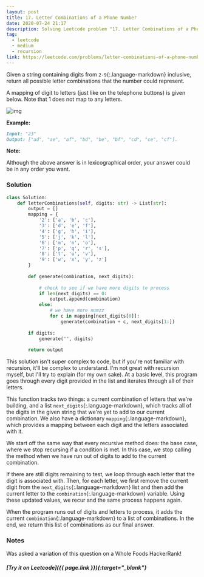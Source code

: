 ```yaml
---
layout: post
title: 17. Letter Combinations of a Phone Number
date: 2020-07-24 21:17
description: Solving Leetcode problem "17. Letter Combinations of a Phone Number"
tag:
  - leetcode
  - medium
  - recursion
link: https://leetcode.com/problems/letter-combinations-of-a-phone-number/
---
```


Given a string containing digits from `2-9`{:.language-markdown} inclusive, return all possible letter combinations that the number could represent.

A mapping of digit to letters (just like on the telephone buttons) is given below. Note that 1 does not map to any letters.

![img](https://upload.wikimedia.org/wikipedia/commons/thumb/7/73/Telephone-keypad2.svg/200px-Telephone-keypad2.svg.png)

**Example:**

```markdown
Input: "23"
Output: ["ad", "ae", "af", "bd", "be", "bf", "cd", "ce", "cf"].
```

**Note:**

Although the above answer is in lexicographical order, your answer could be in any order you want.



### Solution

```python
class Solution:
    def letterCombinations(self, digits: str) -> List[str]:
        output = []
        mapping = {
            '2': ['a', 'b', 'c'],
            '3': ['d', 'e', 'f'],
            '4': ['g', 'h', 'i'],
            '5': ['j', 'k', 'l'],
            '6': ['m', 'n', 'o'],
            '7': ['p', 'q', 'r', 's'],
            '8': ['t', 'u', 'v'],
            '9': ['w', 'x', 'y', 'z']
        }
        
        def generate(combination, next_digits):
            
            # check to see if we have more digits to process
            if len(next_digits) == 0:
                output.append(combination)
            else:
                # we have more numzz
                for c in mapping[next_digits[0]]:
                    generate(combination + c, next_digits[1:])
        
        if digits:
            generate("", digits)
            
        return output
```

This solution isn't super complex to code, but if you're not familiar with recursion, it'll be complex to understand. I'm not great with recursion myself, but I'll try to explain (for my own sake). At a basic level, this program goes through every digit provided in the list and iterates through all of their letters.

This function tracks two things: a current combination of letters that we're building, and a list `next_digits`{:.language-markdown}, which tracks all of the digits in the given string that we're yet to add to our current combination. We also have a dictionary `mapping`{:.language-markdown}, which provides a mapping between each digit and the letters associated with it.

We start off the same way that every recursive method does: the base case, where we stop recursing if a condition is met. In this case, we stop calling the method when we have run out of digits to add to the current combination. 

If there are still digits remaining to test, we loop through each letter that the digit is associated with. Then, for each letter, we first remove the current digit from the `next_digits`{:.language-markdown} list and then add the current letter to the `combination`{:.language-markdown} variable. Using these updated values, we recur and the same process happens again.

When the program runs out of digits and letters to process, it adds the current 	`combination`{:.language-markdown} to a list of combinations. In the end, we return this list of combinations as our final answer.

### Notes

Was asked a variation of this question on a Whole Foods HackerRank!

##### [Try it on Leetcode]({{ page.link }}){:target="_blank"}
